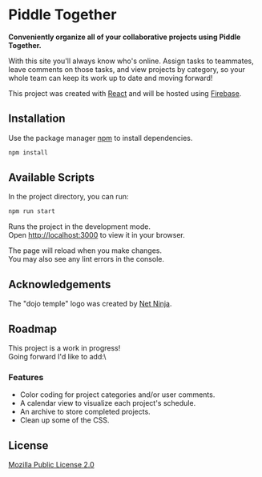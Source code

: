 # Piddle Together

**Conveniently organize all of your collaborative projects using Piddle Together.**

With this site you'll always know who's online. Assign tasks to teammates, leave comments on those tasks, and view projects by category, so your whole team can keep its work up to date and moving forward!

This project was created with [React](https://reactjs.org/) and will be hosted using [Firebase](https://firebase.google.com/).

## Installation

Use the package manager [npm](https://www.npmjs.com/) to install dependencies.

```bash
npm install
```

## Available Scripts

In the project directory, you can run:

```bash
npm run start
```

Runs the project in the development mode.\
Open [http://localhost:3000](http://localhost:3000) to view it in your browser.

The page will reload when you make changes.\
You may also see any lint errors in the console.

## Acknowledgements

The "dojo temple" logo was created by [Net Ninja](https://netninja.dev/).

## Roadmap

This project is a work in progress!\
Going forward I'd like to add:\

### Features

- Color coding for project categories and/or user comments.
- A calendar view to visualize each project's schedule.
- An archive to store completed projects.
- Clean up some of the CSS.

## License

[Mozilla Public License 2.0](https://choosealicense.com/licenses/mpl-2.0/)
